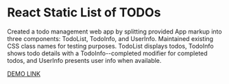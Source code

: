 # React Static List of TODOs

Created a todo management web app by splitting provided App markup into three components: TodoList, TodoInfo, and UserInfo. Maintained existing CSS class names for testing purposes. TodoList displays todos, TodoInfo shows todo details with a TodoInfo--completed modifier for completed todos, and UserInfo presents user info when available.

[DEMO LINK](https://nazarbaraban.github.io/react_static-list-of-todos-js/)
